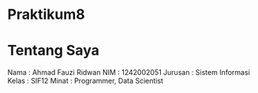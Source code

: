 # Praktikum8
# Tentang Saya
Nama      : Ahmad Fauzi Ridwan
NIM       : 1242002051
Jurusan   : Sistem Informasi
Kelas     : SIF12
Minat     : Programmer, Data Scientist
